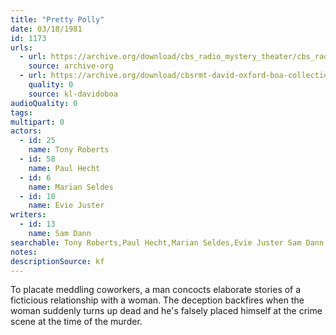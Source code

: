 ```yaml
---
title: "Pretty Polly"
date: 03/18/1981
id: 1173
urls: 
  - url: https://archive.org/download/cbs_radio_mystery_theater/cbs_radio_mystery_theater-1151-1200.zip/cbs_radio_mystery_theater-1151-1200%2Fcbsrmt_1173_pretty_polly.mp3
    source: archive-org
  - url: https://archive.org/download/cbsrmt-david-oxford-boa-collection/CBSRMT-810318-1173-Pretty-Polly-(64-44)-[2007]-{BoA}.mp3
    quality: 0
    source: kl-davidoboa
audioQuality: 0
tags: 
multipart: 0
actors:  
  - id: 25
    name: Tony Roberts  
  - id: 58
    name: Paul Hecht  
  - id: 6
    name: Marian Seldes  
  - id: 10
    name: Evie Juster
writers:  
  - id: 13
    name: Sam Dann
searchable: Tony Roberts,Paul Hecht,Marian Seldes,Evie Juster Sam Dann
notes: 
descriptionSource: kf
---
```

To placate meddling coworkers, a man concocts elaborate stories of a ficticious relationship with a woman. The deception backfires when the woman suddenly turns up dead and he's falsely placed himself at the crime scene at the time of the murder.